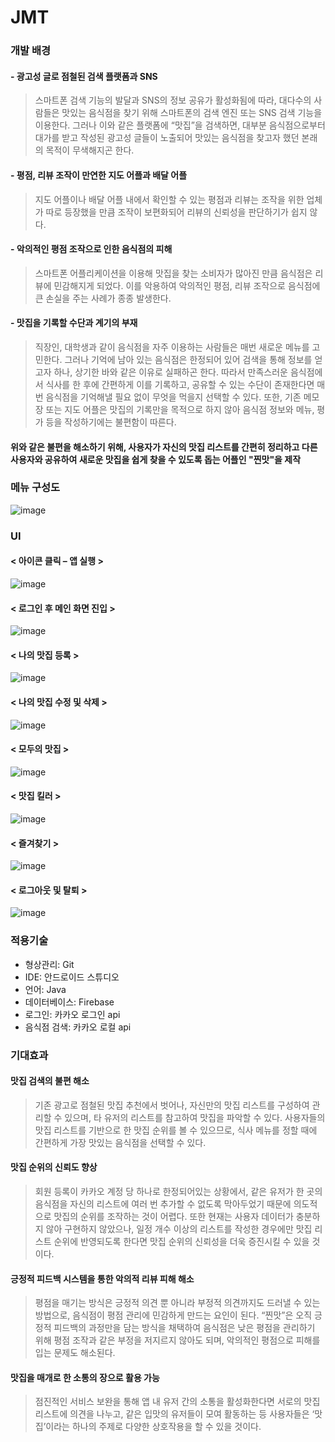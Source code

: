 # JMT
### 개발 배경
#### - 광고성 글로 점철된 검색 플랫폼과 SNS
> 스마트폰 검색 기능의 발달과 SNS의 정보 공유가 활성화됨에 따라, 대다수의 사람들은 맛있는 음식점을 찾기 위해 스마트폰의 검색 엔진 또는 SNS 검색 기능을 이용한다. 그러나 이와 같은 플랫폼에 “맛집”을 검색하면, 대부분 음식점으로부터 대가를 받고 작성된 광고성 글들이 노출되어 맛있는 음식점을 찾고자 했던 본래의 목적이 무색해지곤 한다.
#### - 평점, 리뷰 조작이 만연한 지도 어플과 배달 어플
> 지도 어플이나 배달 어플 내에서 확인할 수 있는 평점과 리뷰는 조작을 위한 업체가 따로 등장했을 만큼 조작이 보편화되어 리뷰의 신뢰성을 판단하기가 쉽지 않다.
#### - 악의적인 평점 조작으로 인한 음식점의 피해
> 스마트폰 어플리케이션을 이용해 맛집을 찾는 소비자가 많아진 만큼 음식점은 리뷰에 민감해지게 되었다. 이를 악용하여 악의적인 평점, 리뷰 조작으로 음식점에 큰 손실을 주는 사례가 종종 발생한다.
#### - 맛집을 기록할 수단과 계기의 부재
> 직장인, 대학생과 같이 음식점을 자주 이용하는 사람들은 매번 새로운 메뉴를 고민한다. 그러나 기억에 남아 있는 음식점은 한정되어 있어 검색을 통해 정보를 얻고자 하나, 상기한 바와 같은 이유로 실패하곤 한다. 따라서 만족스러운 음식점에서 식사를 한 후에 간편하게 이를 기록하고, 공유할 수 있는 수단이 존재한다면 매번 음식점을 기억해낼 필요 없이 무엇을 먹을지 선택할 수 있다.
또한, 기존 메모장 또는 지도 어플은 맛집의 기록만을 목적으로 하지 않아 음식점 정보와 메뉴, 평가 등을 작성하기에는 불편함이 따른다.

#### 위와 같은 불편을 해소하기 위해, 사용자가 자신의 맛집 리스트를 간편히 정리하고 다른 사용자와 공유하여 새로운 맛집을 쉽게 찾을 수 있도록 돕는 어플인 "찐맛"을 제작

### 메뉴 구성도
![image](https://user-images.githubusercontent.com/60471550/122928060-77075a80-d3a4-11eb-911c-95a8f3d2199e.png)

### UI
#### < 아이콘 클릭 – 앱 실행 >
![image](https://user-images.githubusercontent.com/60471550/122928829-31975d00-d3a5-11eb-981d-160980c53fdf.png)

#### < 로그인 후 메인 화면 진입 >
![image](https://user-images.githubusercontent.com/60471550/122928880-3d831f00-d3a5-11eb-9357-6e88659679b1.png)

#### < 나의 맛집 등록 >
![image](https://user-images.githubusercontent.com/60471550/122928936-4e339500-d3a5-11eb-9f42-2ed5c672178a.png)

#### < 나의 맛집 수정 및 삭제 >
![image](https://user-images.githubusercontent.com/60471550/122928975-57bcfd00-d3a5-11eb-9f78-f7b27cf3541d.png)

#### < 모두의 맛집 >
![image](https://user-images.githubusercontent.com/60471550/122929021-64415580-d3a5-11eb-99a7-068ef762b9cc.png)

#### < 맛집 킬러 >
![image](https://user-images.githubusercontent.com/60471550/122929053-6efbea80-d3a5-11eb-8134-31e1c34a8860.png)

#### < 즐겨찾기 >
![image](https://user-images.githubusercontent.com/60471550/122929077-79b67f80-d3a5-11eb-98f2-b5b5b1553575.png)

#### < 로그아웃 및 탈퇴 >
![image](https://user-images.githubusercontent.com/60471550/122929108-82a75100-d3a5-11eb-9d4c-7e53f8de7f50.png)

### 적용기술
- 형상관리: Git
- IDE: 안드로이드 스튜디오
- 언어: Java
- 데이터베이스: Firebase
- 로그인: 카카오 로그인 api
- 음식점 검색: 카카오 로컬 api


### 기대효과
#### 맛집 검색의 불편 해소
> 기존 광고로 점철된 맛집 추천에서 벗어나, 자신만의 맛집 리스트를 구성하여 관리할 수 있으며, 타 유저의 리스트를 참고하여 맛집을 파악할 수 있다. 사용자들의 맛집 리스트를 기반으로 한 맛집 순위를 볼 수 있으므로, 식사 메뉴를 정할 때에 간편하게 가장 맛있는 음식점을 선택할 수 있다.

#### 맛집 순위의 신뢰도 향상
> 회원 등록이 카카오 계정 당 하나로 한정되어있는 상황에서, 같은 유저가 한 곳의 음식점을 자신의 리스트에 여러 번 추가할 수 없도록 막아두었기 때문에 의도적으로 맛집의 순위를 조작하는 것이 어렵다. 또한 현재는 사용자 데이터가 충분하지 않아 구현하지 않았으나, 일정 개수 이상의 리스트를 작성한 경우에만 맛집 리스트 순위에 반영되도록 한다면 맛집 순위의 신뢰성을 더욱 증진시킬 수 있을 것이다.

#### 긍정적 피드백 시스템을 통한 악의적 리뷰 피해 해소
>평점을 매기는 방식은 긍정적 의견 뿐 아니라 부정적 의견까지도 드러낼 수 있는 방법으로, 음식점이 평점 관리에 민감하게 만드는 요인이 된다. “찐맛”은 오직 긍정적 피드백의 과정만을 담는 방식을 채택하여 음식점은 낮은 평점을 관리하기 위해 평점 조작과 같은 부정을 저지르지 않아도 되며, 악의적인 평점으로 피해를 입는 문제도 해소된다.

#### 맛집을 매개로 한 소통의 장으로 활용 가능
> 점진적인 서비스 보완을 통해 앱 내 유저 간의 소통을 활성화한다면 서로의 맛집 리스트에 의견을 나누고, 같은 입맛의 유저들이 모여 활동하는 등 사용자들은 ‘맛집’이라는 하나의 주제로 다양한 상호작용을 할 수 있을 것이다.
